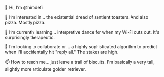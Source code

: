👋 Hi, I’m @hirodefi

👀 I’m interested in... the existential dread of sentient toasters. And also pizza. Mostly pizza.

🌱 I’m currently learning... interpretive dance for when my Wi-Fi cuts out. It's surprisingly therapeutic.

💞️ I’m looking to collaborate on... a highly sophisticated algorithm to predict when I'll accidentally hit "reply all." The stakes are high.

📫 How to reach me... just leave a trail of biscuits. I'm basically a very tall, slightly more articulate golden retriever.
